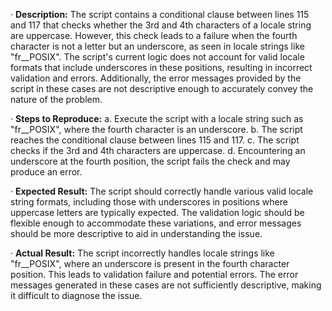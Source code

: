 ﻿·  **Description:** The script contains a conditional clause between lines 115 and 117 that checks whether the 3rd and 4th characters of a locale string are uppercase. However, this check leads to a failure when the fourth character is not a letter but an underscore, as seen in locale strings like "fr\_\_POSIX". The script's current logic does not account for valid locale formats that include underscores in these positions, resulting in incorrect validation and errors. Additionally, the error messages provided by the script in these cases are not descriptive enough to accurately convey the nature of the problem.

·  **Steps to Reproduce:** a. Execute the script with a locale string such as "fr\_\_POSIX", where the fourth character is an underscore. b. The script reaches the conditional clause between lines 115 and 117. c. The script checks if the 3rd and 4th characters are uppercase. d. Encountering an underscore at the fourth position, the script fails the check and may produce an error.

·  **Expected Result:** The script should correctly handle various valid locale string formats, including those with underscores in positions where uppercase letters are typically expected. The validation logic should be flexible enough to accommodate these variations, and error messages should be more descriptive to aid in understanding the issue.

·  **Actual Result:** The script incorrectly handles locale strings like "fr\_\_POSIX", where an underscore is present in the fourth character position. This leads to validation failure and potential errors. The error messages generated in these cases are not sufficiently descriptive, making it difficult to diagnose the issue.

